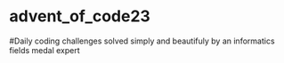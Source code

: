 # advent_of_code23
#Daily coding challenges solved simply and beautifuly by an informatics fields medal expert
